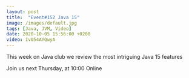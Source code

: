 ```yaml
---
layout: post
title:  "Event#152 Java 15"
image: /images/default.jpg
tags: [Java, JVM, Video]
date: 2020-10-05 15:56:00 +0200
video: Iv054AYQwyA
---
```


This week on Java club we review the most intriguing Java 15 features![]()

Join us next Thursday, at 10:00 Online
